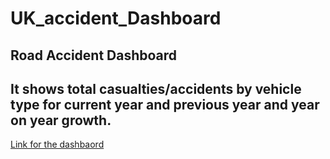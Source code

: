 # UK_accident_Dashboard
## Road Accident Dashboard
## It shows total casualties/accidents by vehicle type for current year and previous year and year on year growth.

[Link for the dashbaord](https://public.tableau.com/shared/ZFXGZS2W3?:display_count=n&:origin=viz_share_link)

